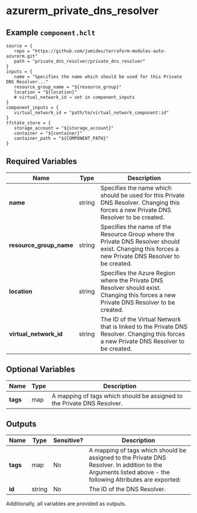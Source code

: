# azurerm_private_dns_resolver



## Example `component.hclt`

```hcl
source = {
   repo = "https://github.com/jumidev/terraform-modules-auto-azurerm.git"   
   path = "private_dns_resolver/private_dns_resolver"   
}
inputs = {
   name = "Specifies the name which should be used for this Private DNS Resolver..."   
   resource_group_name = "${resource_group}"   
   location = "${location}"   
   # virtual_network_id → set in component_inputs
}
component_inputs = {
   virtual_network_id = "path/to/virtual_network_component:id"   
}
tfstate_store = {
   storage_account = "${storage_account}"   
   container = "${container}"   
   container_path = "${COMPONENT_PATH}"   
}
```

## Required Variables

| Name | Type |  Description |
| ---- | --------- |  ----------- |
| **name** | string |  Specifies the name which should be used for this Private DNS Resolver. Changing this forces a new Private DNS Resolver to be created. | 
| **resource_group_name** | string |  Specifies the name of the Resource Group where the Private DNS Resolver should exist. Changing this forces a new Private DNS Resolver to be created. | 
| **location** | string |  Specifies the Azure Region where the Private DNS Resolver should exist. Changing this forces a new Private DNS Resolver to be created. | 
| **virtual_network_id** | string |  The ID of the Virtual Network that is linked to the Private DNS Resolver. Changing this forces a new Private DNS Resolver to be created. | 

## Optional Variables

| Name | Type |  Description |
| ---- | --------- |  ----------- |
| **tags** | map |  A mapping of tags which should be assigned to the Private DNS Resolver. | 



## Outputs

| Name | Type | Sensitive? | Description |
| ---- | ---- | --------- | --------- |
| **tags** | map | No  | A mapping of tags which should be assigned to the Private DNS Resolver. In addition to the Arguments listed above - the following Attributes are exported: | 
| **id** | string | No  | The ID of the DNS Resolver. | 

Additionally, all variables are provided as outputs.
